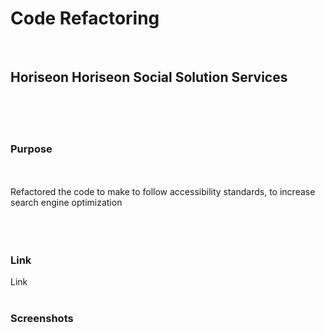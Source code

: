 <h1>Code Refactoring</h1><br>
<h2>Horiseon Horiseon Social Solution Services</h2><br>
<br><br>
<h3>Purpose</h3><br><br>
Refactored the code to make to follow accessibility standards, to increase search engine optimization 
<br><br><br><br>
<h3>Link</h3>
<a herf="/">Link</a>
<br><br>
<h3>Screenshots</h3>
<img src="/" alt="screenshot of webpage>
